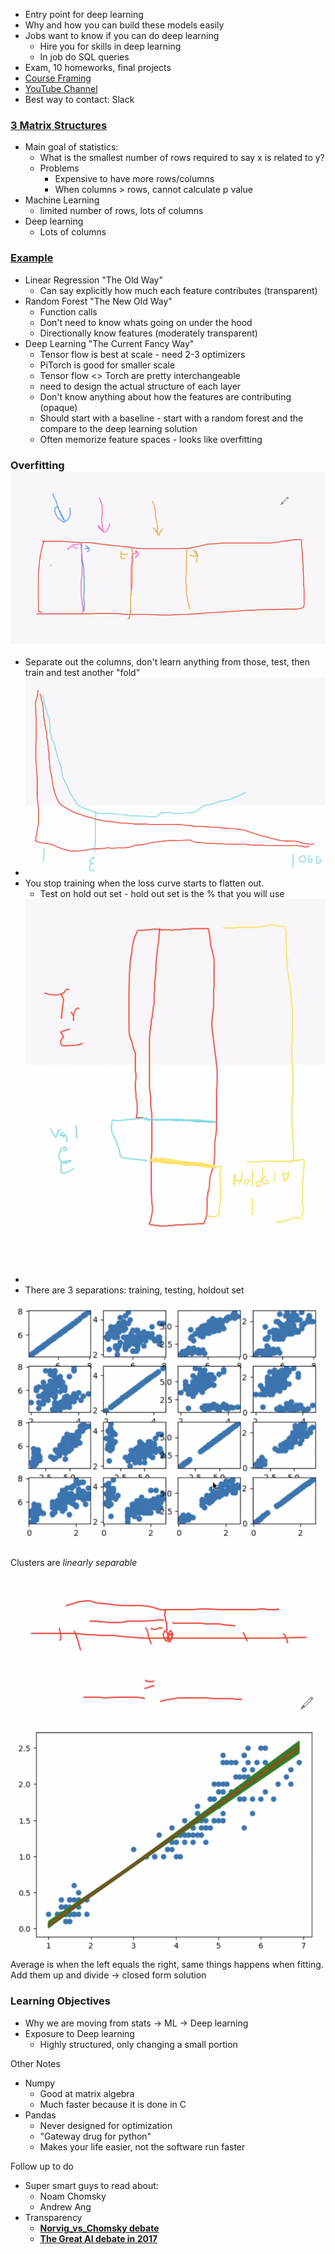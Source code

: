 - Entry point for deep learning
- Why and how you can build these models easily
- Jobs want to know if you can do deep learning
  - Hire you for skills in deep learning
  - In job do SQL queries
- Exam, 10 homeworks, final projects
- [Course Framing](https://docs.google.com/document/d/1jUDR61z1pCCXnpr2CbXJXywe45MrSabPuijx2BPO0Sg/edit?pli=1)
- [YouTube Channel](https://www.youtube.com/@santerreai)
- Best way to contact: Slack

### [3 Matrix Structures](https://www.youtube.com/watch?v=UckHb9QfcqY)

- Main goal of statistics:
  - What is the smallest number of rows required to say x is related to y?
  - Problems
    - Expensive to have more rows/columns
    - When columns > rows, cannot calculate p value
- Machine Learning
  - limited number of rows, lots of columns
- Deep learning
  - Lots of columns

### [Example](https://colab.research.google.com/drive/1dXyE15qbFU_DvFouBH_cYNUvgjPBU4HT?usp=sharing)

- Linear Regression "The Old Way"
  - Can say explicitly how much each feature contributes (transparent)
- Random Forest "The New Old Way"
  - Function calls
  - Don't need to know whats going on under the hood
  - Directionally know features (moderately transparent)
- Deep Learning "The Current Fancy Way"
  - Tensor flow is best at scale - need 2-3 optimizers
  - PiTorch is good for smaller scale
  - Tensor flow <> Torch are pretty interchangeable
  * need to design the actual structure of each layer
  * Don't know anything about how the features are contributing (opaque)
  * Should start with a baseline - start with a random forest and the compare to the deep learning solution
  * Often memorize feature spaces - looks like overfitting

### Overfitting ![](<photos/Pasted image 20240109165920.png>)

- Separate out the columns, don't learn anything from those, test, then train and test another "fold"
- ![](<photos/Pasted image 20240109170406.png>)
- You stop training when the loss curve starts to flatten out.
  - Test on hold out set - hold out set is the % that you will use
- ![](<photos/Pasted image 20240109170522.png>)
- There are 3 separations: training, testing, holdout set

![](<photos/Pasted image 20240109170956.png>)

Clusters are _linearly separable_

![](<photos/Pasted image 20240109171249.png>)
![](<photos/Pasted image 20240109171350.png>)
Average is when the left equals the right, same things happens when fitting.
Add them up and divide -> closed form solution

### Learning Objectives

- Why we are moving from stats -> ML -> Deep learning
- Exposure to Deep learning
  - Highly structured, only changing a small portion

Other Notes

- Numpy
  - Good at matrix algebra
  - Much faster because it is done in C
- Pandas
  - Never designed for optimization
  - "Gateway drug for python"
  - Makes your life easier, not the software run faster

Follow up to do

- Super smart guys to read about:
  - Noam Chomsky
  - Andrew Ang
- Transparency
  - **[Norvig_vs_Chomsky debate](http://norvig.com/chomsky.html)**
  - **[The Great AI debate in 2017](https://www.youtube.com/watch?v=93Xv8vJ2acI&ab_channel=TheArtificialIntelligenceChannel)**
